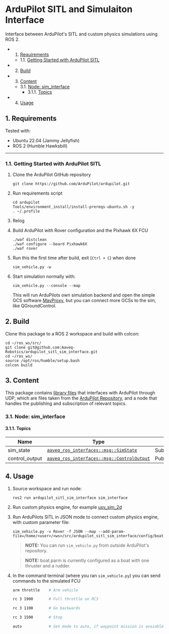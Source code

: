 # ArduPilot SITL and Simulaiton Interface

Interface between ArduPilot's SITL and custom physics simulations using ROS 2.

<!-- vscode-markdown-toc -->
* 1. [Requirements](#Requirements)
	* 1.1. [Getting Started with ArduPilot SITL](#GettingStartedwithArduPilotSITL)
* 2. [Build](#Build)
* 3. [Content](#Content)
	* 3.1. [Node: sim_interface](#Node:sim_interface)
		* 3.1.1. [Topics](#Topics)
* 4. [Usage](#Usage)

<!-- vscode-markdown-toc-config
	numbering=true
	autoSave=true
	/vscode-markdown-toc-config -->
<!-- /vscode-markdown-toc -->

##  1. <a name='Requirements'></a>Requirements
Tested with:
- Ubuntu 22.04 (Jammy Jellyfish)
- ROS 2 (Humble Hawksbill)

---

###  1.1. <a name='GettingStartedwithArduPilotSITL'></a>Getting Started with ArduPilot SITL

1. Clone the ArduPilot GitHub repository
    ```
    git clone https://github.com/ArduPilot/ardupilot.git
    ```

2. Run requirements script
    ```
    cd ardupilot
    Tools/environment_install/install-prereqs-ubuntu.sh -y
    . ~/.profile
    ```

3. Relog

4. Build ArduPilot with Rover configuration and the Pixhawk 6X FCU
    ```
    ./waf distclean
    ./waf configure --board Pixhawk6X
    ./waf rover
    ```

5. Run this the first time after build, exit (`Ctrl + C`) when done
    ```
    sim_vehicle.py -w
    ```

6. Start simulation normally with:
    ```
    sim_vehicle.py --console --map
    ```
    This will run ArduPilots own simulation backend and open the simple GCS software [MavProxy](https://ardupilot.org/mavproxy/), but you can connect more GCSs to the sim, like QGroundControl.


##  2. <a name='Build'></a>Build
Clone this package to a ROS 2 workspace and build with colcon:

```
cd ~/ros_ws/src/
git clone git@github.com:Aaveq-Robotics/ardupilot_sitl_sim_interface.git
cd ~/ros_ws/
source /opt/ros/humble/setup.bash
colcon build
```

##  3. <a name='Content'></a>Content 

This package contains [library files](https://github.com/ArduPilot/ardupilot/tree/master/libraries/SITL/examples/JSON) that interfaces with ArduPilot through UDP, which are files taken from the [ArduPilot Repository](https://github.com/ArduPilot/ardupilot/tree/master), and a node that handles the publishing and subscription of relevant topics.

###  3.1. <a name='Node:sim_interface'></a>Node: sim_interface

####  3.1.1. <a name='Topics'></a>Topics

| Name      |Type   | I/O   |
| ---       | ---   | ---   |
| sim_state | [`aaveq_ros_interfaces::msg::SimState`](https://github.com/Aaveq-Robotics/aaveq_ros_interfaces/blob/main/msg/SimState.msg) | Subscriber |
| control_output | [`aaveq_ros_interfaces::msg::ControlOutput`](https://github.com/Aaveq-Robotics/aaveq_ros_interfaces/blob/main/msg/ControlOutput.msg) | Publisher |

##  4. <a name='Usage'></a>Usage

1. Source workspace and run node:
    ```
    ros2 run ardupilot_sitl_sim_interface sim_interface
    ```

2. Run custom physics engine, for example [usv_sim_2d](https://github.com/Aaveq-Robotics/usv_sim_2d/tree/main)

3. Run ArduPilots SITL in JSON mode to connect custom physics engine, with custom parameter file:

    ```
    sim_vehicle.py -v Rover -f JSON --map --add-param-file=/home/<user>/<ws>/src/ardupilot_sitl_sim_interface/config/boat.parm
    ```
    > **NOTE:** You can run `sim_vehicle.py` from outside ArduPilot's repository.
    
    > **NOTE:** boat.parm is currently configured as a boat with one thruster and a rudder.

4. In the command terminal (where you ran `sim_vehicle.py`) you can send commands to the simulated FCU
    ```bash
    arm throttle    # Arm vehicle

    rc 3 1900       # Full throttle on RC3 

    rc 3 1100       # Go backwards 

    rc 3 1500       # Stop

    auto            # Set mode to auto, if waypoint mission is avaiable
    ```